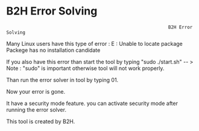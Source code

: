 # B2H Error Solving
                                                                              
                                                                B2H Error Solving

Many Linux users have this type of error :
E : Unable to locate package
Packege has no installation candidate

If you also have this error than start the tool by typing "sudo ./start.sh"
-- > Note : "sudo" is important otherwise tool will not work properly.

Than run the error solver in tool by typing 01.

Now your error is gone.


It have a security mode feature.
you can activate security mode after running the error solver.



This tool is created by B2H.
